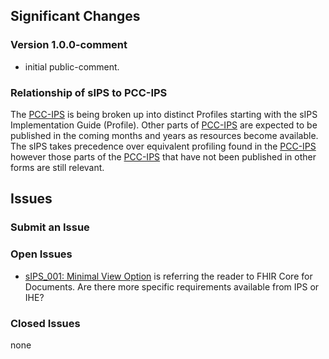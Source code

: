 
## Significant Changes

### Version 1.0.0-comment

- initial public-comment.

### Relationship of sIPS to PCC-IPS

The [PCC-IPS](https://www.ihe.net/uploadedFiles/Documents/PCC/IHE_PCC_Suppl_IPS.pdf) is being broken up into distinct Profiles starting with the sIPS Implementation Guide (Profile). Other parts of [PCC-IPS](https://www.ihe.net/uploadedFiles/Documents/PCC/IHE_PCC_Suppl_IPS.pdf) are expected to be published in the coming months and years as resources become available. The sIPS takes precedence over equivalent profiling found in the [PCC-IPS](https://www.ihe.net/uploadedFiles/Documents/PCC/IHE_PCC_Suppl_IPS.pdf) however those parts of the [PCC-IPS](https://www.ihe.net/uploadedFiles/Documents/PCC/IHE_PCC_Suppl_IPS.pdf) that have not been published in other forms are still relevant.

## Issues

### Submit an Issue

### Open Issues

- [sIPS_001: Minimal View Option](https://github.com/IHE/ITI.sIPS/issues/8) is referring the reader to FHIR Core for Documents. Are there more specific requirements available from IPS or IHE?

### Closed Issues

none

